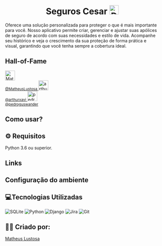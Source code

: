<h1 align="center">Seguros Cesar <img src="https://github.com/user-attachments/assets/47d54f58-3607-488c-9df2-8646c6bfe1fe" alt="Descrição da imagem" width="30"/></h1> 

Oferece uma solução personalizada para proteger o que é mais importante para você. Nosso aplicativo permite criar, gerenciar e ajustar suas apólices de seguro de acordo com suas necessidades e estilo de vida. Acompanhe seu histórico e veja o crescimento da sua proteção de forma prática e visual, garantindo que você tenha sempre a cobertura ideal.

## Hall-of-Fame
<!-- markdown-contributors -->
<a href="https://github.com/MatheusLustosa">
                    <img src="https://avatars.githubusercontent.com/u/108696459?v=4&s=32" width="32" height="32" alt="MatheusLustosa"/>
                    <br>
                    <span style="font-size: 12px;">@MatheusLustosa</span>
                  </a>
<a href="https://github.com/arthurxavi">
                    <img src="https://avatars.githubusercontent.com/u/169710371?v=4&s=32" width="32" height="32" alt="arthurxavi"/>
                    <br>
                    <span style="font-size: 12px;">@arthurxavi</span>
                  </a>
<a href="https://github.com/pedroguswander">
                    <img src="https://avatars.githubusercontent.com/u/168600233?v=4&s=32" width="32" height="32" alt="pedroguswander"/>
                    <br>
                    <span style="font-size: 12px;">@pedroguswander</span>
                  </a>
<!-- /markdown-contributors -->

## Como usar?

## ⚙️ Requisitos
Python 3.6 ou superior.

## Links 

## Configuração do ambiente

## 💻Tecnologias Utilizadas
![SQLite](https://img.shields.io/badge/sqlite-%2307405e.svg?style=for-the-badge&logo=sqlite&logoColor=white)
![Python](https://img.shields.io/badge/python-3670A0?style=for-the-badge&logo=python&logoColor=ffdd54)
![Django](https://img.shields.io/badge/django-%23092E20.svg?style=for-the-badge&logo=django&logoColor=white)
![Jira](https://img.shields.io/badge/jira-%230A0FFF.svg?style=for-the-badge&logo=jira&logoColor=white)
![Git](https://img.shields.io/badge/git-%23F05033.svg?style=for-the-badge&logo=git&logoColor=white)
## 🙋‍♂️ Criado por:
[Matheus Lustosa](https://github.com/MatheusLustosa)


